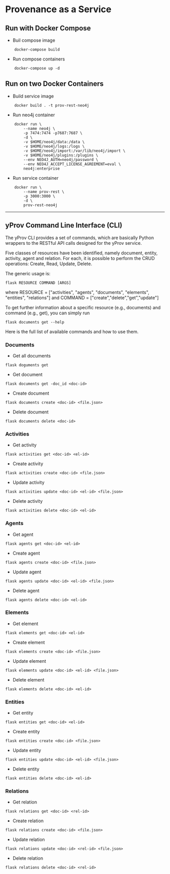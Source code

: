 # Provenance as a Service

## Run with Docker Compose
- Buil compose image
```
    docker-compose build
```

- Run compose containers
```
    docker-compose up -d
```

## Run on two Docker Containers
- Build service image
```
    docker build . -t prov-rest-neo4j
``` 

- Run neo4j container
```
    docker run \
        --name neo4j \
        -p 7474:7474 -p7687:7687 \
        -d \
        -v $HOME/neo4j/data:/data \
        -v $HOME/neo4j/logs:/logs \
        -v $HOME/neo4j/import:/var/lib/neo4j/import \
        -v $HOME/neo4j/plugins:/plugins \
        --env NEO4J_AUTH=neo4j/password \
        --env NEO4J_ACCEPT_LICENSE_AGREEMENT=eval \
        neo4j:enterprise
```

- Run service container
```
    docker run \
        --name prov-rest \
        -p 3000:3000 \
        -d \
        prov-rest-neo4j
```

-------

## yProv Command Line Interface (CLI)

The yProv CLI provides a set of commands, which are basically Python wrappers to the RESTful API calls designed for the yProv service.

Five classes of resources have been identified, namely document, entity, activity, agent and relation. For each, it is possible to perform the CRUD operations: Create, Read, Update, Delete.

The generic usage is:
```
flask RESOURCE COMMAND [ARGS]
```

where RESOURCE = ["activities", "agents", "documents", "elements", "entities", "relations"]
and COMMAND = ["create","delete","get","update"]

To get further information about a specific resource (e.g., documents) and command (e.g., get), you can simply run

```
flask documents get --help
```

Here is the full list of available commands and how to use them. 

### Documents
- Get all documents
```
flask doguments get
```
- Get document
```
flask documents get -doc_id <doc-id>
```
  
- Create document
```
flask documents create <doc-id> <file.json>
```

- Delete document
```
flask documents delete <doc-id>
```

### Activities
- Get activity
```
flask activities get <doc-id> <el-id>
```
- Create activity
```
flask activities create <doc-id> <file.json>
```
- Update activity
```
flask activities update <doc-id> <el-id> <file.json>
```
- Delete activity
```
flask activities delete <doc-id> <el-id>
```

### Agents
- Get agent
```
flask agents get <doc-id> <el-id>
```
- Create agent
```
flask agents create <doc-id> <file.json>
```
- Update agent
```
flask agents update <doc-id> <el-id> <file.json>
```
- Delete agent
```
flask agents delete <doc-id> <el-id>
```

### Elements
- Get element
```
flask elements get <doc-id> <el-id>
```
- Create element
```
flask elements create <doc-id> <file.json>
```
- Update element
```
flask elements update <doc-id> <el-id> <file.json>
```
- Delete element
```
flask elements delete <doc-id> <el-id>
```

### Entities
- Get entity
```
flask entities get <doc-id> <el-id>
```
- Create entity
```
flask entities create <doc-id> <file.json>
```
- Update entity
```
flask entities update <doc-id> <el-id> <file.json>
```
- Delete entity
```
flask entities delete <doc-id> <el-id>
```

### Relations
- Get relation
```
flask relations get <doc-id> <rel-id>
```
- Create relation
```
flask relations create <doc-id> <file.json>
```
- Update relation
```
flask relations update <doc-id> <rel-id> <file.json>
```
- Delete relation
```
flask relations delete <doc-id> <rel-id>
```
